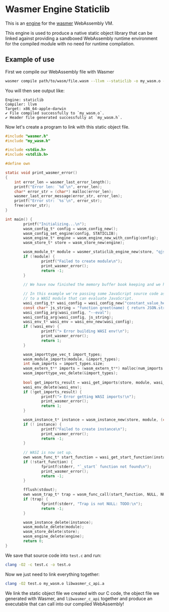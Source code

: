 # Wasmer Engine Staticlib

This is an [engine](https://crates.io/crates/wasmer-engine) for the
[wasmer](https://crates.io/crates/wasmer) WebAssembly VM.

This engine is used to produce a native static object library that can
be linked against providing a sandboxed WebAssembly runtime
environment for the compiled module with no need for runtime
compilation.

## Example of use

First we compile our WebAssembly file with Wasmer

```sh
wasmer compile path/to/wasm/file.wasm --llvm --staticlib -o my_wasm.o --header my_wasm.h
```

You will then see output like:

```
Engine: staticlib
Compiler: llvm
Target: x86_64-apple-darwin
✔ File compiled successfully to `my_wasm.o`.
✔ Header file generated successfully at `my_wasm.h`.
```

Now let's create a program to link with this static object file.

```c
#include "wasmer.h"
#include "my_wasm.h"

#include <stdio.h>
#include <stdlib.h>

#define own

static void print_wasmer_error()
{
    int error_len = wasmer_last_error_length();
    printf("Error len: `%d`\n", error_len);
    char* error_str = (char*) malloc(error_len);
    wasmer_last_error_message(error_str, error_len);
    printf("Error str: `%s`\n", error_str);
    free(error_str);
}

int main() {
        printf("Initializing...\n");
        wasm_config_t* config = wasm_config_new();
        wasm_config_set_engine(config, STATICLIB);
        wasm_engine_t* engine = wasm_engine_new_with_config(config);
        wasm_store_t* store = wasm_store_new(engine);

        wasm_module_t* module = wasmer_staticlib_engine_new(store, "qjs.wasm");
        if (!module) {
                printf("Failed to create module\n");
                print_wasmer_error();
                return -1;
        }
        
        // We have now finished the memory buffer book keeping and we have a valid Module.

        // In this example we're passing some JavaScript source code as a command line argument
        // to a WASI module that can evaluate JavaScript.
        wasi_config_t* wasi_config = wasi_config_new("constant_value_here");
        const char* js_string = "function greet(name) { return JSON.stringify('Hello, ' + name); }; print(greet('World'));";
        wasi_config_arg(wasi_config, "--eval");
        wasi_config_arg(wasi_config, js_string);
        wasi_env_t* wasi_env = wasi_env_new(wasi_config);
        if (!wasi_env) {
                printf("> Error building WASI env!\n");
                print_wasmer_error();
                return 1;
        }

        wasm_importtype_vec_t import_types;
        wasm_module_imports(module, &import_types);
        int num_imports = import_types.size;
        wasm_extern_t** imports = (wasm_extern_t**) malloc(num_imports * sizeof(wasm_extern_t*));
        wasm_importtype_vec_delete(&import_types);
        
        bool get_imports_result = wasi_get_imports(store, module, wasi_env, imports);
        wasi_env_delete(wasi_env);
        if (!get_imports_result) {
                printf("> Error getting WASI imports!\n");
                print_wasmer_error();
                return 1;
        }

        wasm_instance_t* instance = wasm_instance_new(store, module, (const wasm_extern_t* const*) imports, NULL);
        if (! instance) {
                printf("Failed to create instance\n");
                print_wasmer_error();
                return -1;
        }
        
        // WASI is now set up.
        own wasm_func_t* start_function = wasi_get_start_function(instance);
        if (!start_function) {
                fprintf(stderr, "`_start` function not found\n");
                print_wasmer_error();
                return -1;
        }

        fflush(stdout);
        own wasm_trap_t* trap = wasm_func_call(start_function, NULL, NULL);
        if (trap) {
                fprintf(stderr, "Trap is not NULL: TODO:\n");
                return -1;
        }

        wasm_instance_delete(instance);
        wasm_module_delete(module);
        wasm_store_delete(store);
        wasm_engine_delete(engine);
        return 0;
}
```

We save that source code into `test.c` and run:

```sh
clang -O2 -c test.c -o test.o
```

Now we just need to link everything together:

```sh
clang -O2 test.o my_wasm.o libwasmer_c_api.a
```

We link the static object file we created with our C code, the object
file we generated with Wasmer, and `libwasmer_c_api` together and
produce an executable that can call into our compiled WebAssembly!

